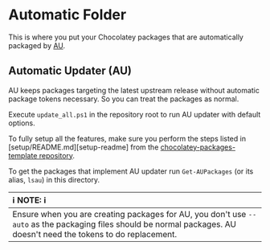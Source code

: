 # Automatic Folder

<!--
  SPDX-FileCopyrightText: © 2020-2021 Nicholas Smith <nsmith@ethosgroup.com>
  SPDX-FileCopyrightText:  2021 Peter J. Mello <admin@petermello.net>

  SPDX-License-Identifier: Apache-2.0
-->

This is where you put your Chocolatey packages that are automatically packaged
by [AU][au-module].

## Automatic Updater (AU)

AU keeps packages targeting the latest upstream release without automatic
package tokens necessary. So you can treat the packages as normal.

Execute `update_all.ps1` in the repository root to run AU updater with default
options.

To fully setup all the features, make sure you perform the steps listed in
[setup/README.md][setup-readme] from the
[chocolatey-packages-template repository][cpt-repo].

To get the packages that implement AU updater run `Get-AUPackages` (or its
alias, `lsau`) in this directory.

| :information_source: **NOTE:** :information_source: |
| :------------------------------------------------------------------------------------------------------------------------------------------------------------------- |
| Ensure when you are creating packages for AU, you don't use `--auto` as the packaging files should be normal packages. AU doesn't need the tokens to do replacement. |

[au-module]: https://chocolatey.org/packages/au
[cpt-repo]: https://github.com/chocolatey/chocolatey-packages-template
[setup=readme]: https://github.com/chocolatey/chocolatey-packages-template/blob/master/setup/README.md#automatic-updater-au
